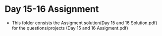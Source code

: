 # Day 15-16 Assignment
- This folder consists the Assigment solution(Day 15 and 16 Solution.pdf) for the questions/projects (Day 15 and 16 Assigment.pdf)
